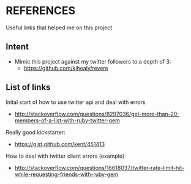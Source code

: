REFERENCES
==========

Useful links that helped me on this project

Intent
------

 - Mimic this project against my twitter followers to a depth of 3:
    - https://github.com/kjhealy/revere

List of links
-------------

Inital start of how to use twitter api and deal with errors
-  http://stackoverflow.com/questions/8297036/get-more-than-20-members-of-a-list-with-ruby-twitter-gem

Really good kickstarter:
-  https://gist.github.com/kent/451413

How to deal with twitter client errors (example)
- http://stackoverflow.com/questions/16618037/twitter-rate-limit-hit-while-requesting-friends-with-ruby-gem



